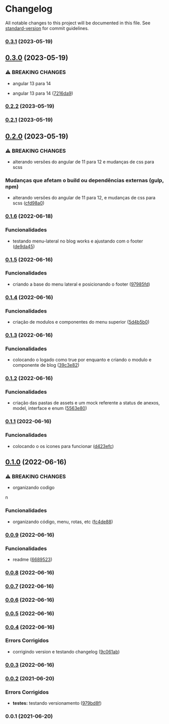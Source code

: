 # Changelog

All notable changes to this project will be documented in this file. See [standard-version](https://github.com/conventional-changelog/standard-version) for commit guidelines.

### [0.3.1](https://github.com/FabianaTavares/fabiana-utils/compare/v0.3.0...v0.3.1) (2023-05-19)

## [0.3.0](https://github.com/FabianaTavares/fabiana-utils/compare/v0.2.2...v0.3.0) (2023-05-19)


### ⚠ BREAKING CHANGES

* angular 13 para 14

* angular 13 para 14 ([7216da9](https://github.com/FabianaTavares/fabiana-utils/commit/7216da9c56be02d68c82ffefacf684057ed495f9))

### [0.2.2](https://github.com/FabianaTavares/fabiana-utils/compare/v0.2.1...v0.2.2) (2023-05-19)

### [0.2.1](https://github.com/FabianaTavares/fabiana-utils/compare/v0.2.0...v0.2.1) (2023-05-19)

## [0.2.0](https://github.com/FabianaTavares/fabiana-utils/compare/v0.1.6...v0.2.0) (2023-05-19)


### ⚠ BREAKING CHANGES

* alterando versões do angular de 11 para 12 e mudanças de css para scss

### Mudanças que afetam o build ou dependências externas (gulp, npm)

* alterando versões do angular de 11 para 12, e mudanças de css para scss ([cfd98a0](https://github.com/FabianaTavares/fabiana-utils/commit/cfd98a0d3177238f5e6c183c0318bde7b81f7096))

### [0.1.6](https://github.com/FabianaTavares/fabiana-utils/compare/v0.1.5...v0.1.6) (2022-06-18)


### Funcionalidades

* testando menu-lateral no blog works e ajustando com o footer ([de9da45](https://github.com/FabianaTavares/fabiana-utils/commit/de9da45e32cde55605408eb228fe5b4f9243703b))

### [0.1.5](https://github.com/FabianaTavares/fabiana-utils/compare/v0.1.4...v0.1.5) (2022-06-16)


### Funcionalidades

* criando a base do menu lateral e posicionando o footer ([97985fd](https://github.com/FabianaTavares/fabiana-utils/commit/97985fddf67cc150e1ab0c991c5bcf9f23712e77))

### [0.1.4](https://github.com/FabianaTavares/fabiana-utils/compare/v0.1.3...v0.1.4) (2022-06-16)


### Funcionalidades

* criação de modulos e componentes do menu superior ([5d4b5b0](https://github.com/FabianaTavares/fabiana-utils/commit/5d4b5b0eb640d1b4c4dd05d55e8ac2e68a3c4083))

### [0.1.3](https://github.com/FabianaTavares/fabiana-utils/compare/v0.1.2...v0.1.3) (2022-06-16)


### Funcionalidades

* colocando o logado como true por enquanto e criando o modulo e componente de blog ([39c3e82](https://github.com/FabianaTavares/fabiana-utils/commit/39c3e82b79eb18e5fbd54563fc062479cbc95bed))

### [0.1.2](https://github.com/FabianaTavares/fabiana-utils/compare/v0.1.1...v0.1.2) (2022-06-16)


### Funcionalidades

* criação das pastas de assets e um mock referente a status de anexos, model, interface e enum ([5563e80](https://github.com/FabianaTavares/fabiana-utils/commit/5563e801efbc6c2fd25c8bfcbec7f956038196bb))

### [0.1.1](https://github.com/FabianaTavares/fabiana-utils/compare/v0.1.0...v0.1.1) (2022-06-16)


### Funcionalidades

* colocando o os icones para funcionar ([d423efc](https://github.com/FabianaTavares/fabiana-utils/commit/d423efc1d18cbbaedb960608c0e0052e8b825591))

## [0.1.0](https://github.com/FabianaTavares/fabiana-utils/compare/v0.0.9...v0.1.0) (2022-06-16)


### ⚠ BREAKING CHANGES

* organizando codigo

n

### Funcionalidades

* organizando código, menu, rotas, etc ([fc4de88](https://github.com/FabianaTavares/fabiana-utils/commit/fc4de88c6de2744d922fd0ca58ed112818087fc3))

### [0.0.9](https://github.com/FabianaTavares/fabiana-utils/compare/v0.0.8...v0.0.9) (2022-06-16)


### Funcionalidades

* readme ([6689523](https://github.com/FabianaTavares/fabiana-utils/commit/668952337cea46350e81b5428955cbf06b00663e))

### [0.0.8](https://github.com/FabianaTavares/fabiana-utils/compare/v0.0.7...v0.0.8) (2022-06-16)

### [0.0.7](https://github.com/FabianaTavares/fabiana-utils/compare/v0.0.6...v0.0.7) (2022-06-16)

### [0.0.6](https://github.com/FabianaTavares/fabiana-utils/compare/v0.0.5...v0.0.6) (2022-06-16)

### [0.0.5](https://github.com/FabianaTavares/fabiana-utils/compare/v0.0.4...v0.0.5) (2022-06-16)

### [0.0.4](https://github.com/FabianaTavares/fabiana-utils/compare/v0.0.3...v0.0.4) (2022-06-16)


### Errors Corrigidos

* corrigindo version e testando changelog ([9c061ab](https://github.com/FabianaTavares/fabiana-utils/commit/9c061ab2f77e03c7bd5c650ad5c2d63dc9821701))

### [0.0.3](https://github.com/FabianaTavares/fabiana-utils/compare/v0.0.2...v0.0.3) (2022-06-16)

### [0.0.2](https://github.com/FabianaTavares/fabiana-utils/compare/v0.0.1...v0.0.2) (2021-06-20)


### Errors Corrigidos

* **testes:** testando versionamento ([979bd8f](https://github.com/FabianaTavares/fabiana-utils/commit/979bd8f94491a7aa323b5bf2e20ce726f67cafcf))

### 0.0.1 (2021-06-20)
